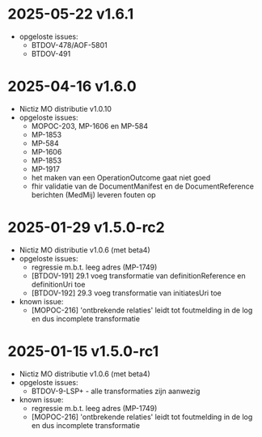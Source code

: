# 2025-05-22 v1.6.1

- opgeloste issues:
  - BTDOV-478/AOF-5801
  - BTDOV-491

# 2025-04-16 v1.6.0

- Nictiz MO distributie v1.0.10
- opgeloste issues:
  - MOPOC-203, MP-1606 en MP-584
  - MP-1853
  - MP-584
  - MP-1606
  - MP-1853
  - MP-1917
  - het maken van een OperationOutcome gaat niet goed
  - fhir validatie van de DocumentManifest en de DocumentReference berichten (MedMij) leveren fouten op


# 2025-01-29 v1.5.0-rc2

- Nictiz MO distributie v1.0.6 (met beta4)
- opgeloste issues:
  - regressie m.b.t. leeg adres (MP-1749)
  - [BTDOV-191] 29.1 voeg transformatie van definitionReference en definitionUri toe
  - [BTDOV-192] 29.3 voeg transformatie van initiatesUri toe
- known issue:
  - [MOPOC-216] 'ontbrekende relaties' leidt tot foutmelding in de log en dus incomplete transformatie

# 2025-01-15 v1.5.0-rc1

- Nictiz MO distributie v1.0.6 (met beta4)
- opgeloste issues:
  - BTDOV-9-LSP+ - alle transformaties zijn aanwezig
- known issue:
  - regressie m.b.t. leeg adres (MP-1749)
  - [MOPOC-216] 'ontbrekende relaties' leidt tot foutmelding in de log en dus incomplete transformatie
